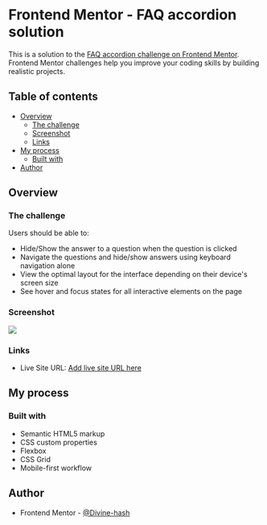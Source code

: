 # Frontend Mentor - FAQ accordion solution

This is a solution to the [FAQ accordion challenge on Frontend Mentor](https://www.frontendmentor.io/challenges/faq-accordion-wyfFdeBwBz). Frontend Mentor challenges help you improve your coding skills by building realistic projects.

## Table of contents

- [Overview](#overview)
  - [The challenge](#the-challenge)
  - [Screenshot](#screenshot)
  - [Links](#links)
- [My process](#my-process)
  - [Built with](#built-with)
- [Author](#author)
## Overview

### The challenge

Users should be able to:

- Hide/Show the answer to a question when the question is clicked
- Navigate the questions and hide/show answers using keyboard navigation alone
- View the optimal layout for the interface depending on their device's screen size
- See hover and focus states for all interactive elements on the page

### Screenshot

![](./assets/images/faq.png.jpg)

### Links

- Live Site URL: [Add live site URL here](https://divine-hash.github.io/faq-accordion/)

## My process

### Built with

- Semantic HTML5 markup
- CSS custom properties
- Flexbox
- CSS Grid
- Mobile-first workflow

## Author

- Frontend Mentor - [@Divine-hash](https://www.frontendmentor.io/profile/@Divine-hash)
